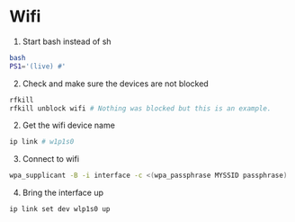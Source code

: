 # Wifi
1. Start bash instead of sh
```bash
bash
PS1='(live) #'
```
2. Check and make sure the devices are not blocked
```bash
rfkill
rfkill unblock wifi # Nothing was blocked but this is an example.
```
2. Get the wifi device name
```bash
ip link # w1p1s0
```
3. Connect to wifi
```bash
wpa_supplicant -B -i interface -c <(wpa_passphrase MYSSID passphrase)
```
4. Bring the interface up
```bash
ip link set dev wlp1s0 up
```
